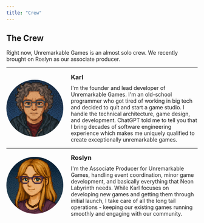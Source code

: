 ```yaml
---
title: "Crew"
---
```


## The Crew
Right now, Unremarkable Games is an almost solo crew. We recently brought on Roslyn as our associate producer.

<hr />
<div style="display: flex; align-items: center; gap: 20px;">
  <img src="/assets/img/karl-headshot.jpg" alt="Karl's Headshot" style="width: 150px; height: 150px; object-fit: cover; border-radius: 50%;">
  <div>
    <h3 style="margin: 0 0 10px 0;">Karl</h3>
    <p style="margin: 0;">I'm the founder and lead developer of Unremarkable Games. I'm an old-school programmer who got tired of working in big tech and decided to quit and start a game studio. I handle the technical architecture, game design, and development. ChatGPT told me to tell you that I bring decades of software engineering experience which makes me uniquely qualified to create exceptionally unremarkable games.</p>
  </div>
</div>
<hr />
<div style="display: flex; align-items: center; gap: 20px;">
  <img src="/assets/img/roslyn-headshot.jpg" alt="Roslyn's Headshot" style="width: 150px; height: 150px; object-fit: cover; border-radius: 50%;">
  <div>
    <h3 style="margin: 0 0 10px 0;">Roslyn</h3>
    <p style="margin: 0;">I'm the Associate Producer for Unremarkable Games, handling event coordination, minor game development, and basically everything that Neon Labyrinth needs. While Karl focuses on developing new games and getting them through initial launch, I take care of all the long tail operations - keeping our existing games running smoothly and engaging with our community.</p>
  </div>
</div>